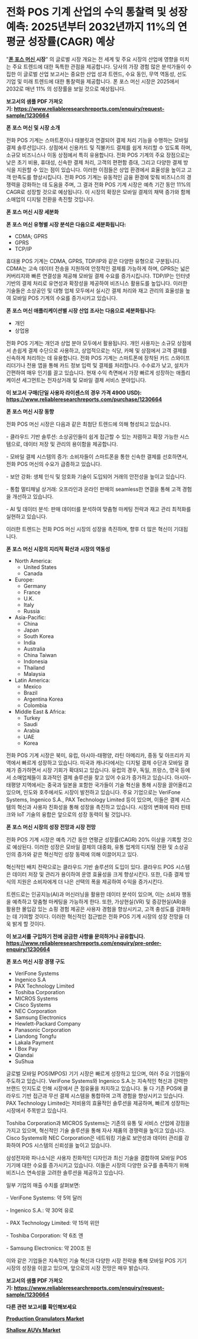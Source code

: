 <p><h1>전화 POS 기계 산업의 수익 통찰력 및 성장 예측: 2025년부터 2032년까지 11%의 연평균 성장률(CAGR) 예상</h1></p><p>"<strong><a href="https://www.reliableresearchreports.com/phone-pos-machine-r1230664?utm_campaign=105&utm_medium=7&utm_source=Github&utm_content=ia&utm_term=16012025&utm_id=phone-pos-machine">폰 포스 머신&nbsp;</a></strong><strong>시장</strong>" 의 글로벌 시장 개요는 전 세계 및 주요 시장의 산업에 영향을 미치는 주요 트렌드에 대한 독특한 관점을 제공합니다. 당사의 가장 경험 많은 분석가들이 수집한 이 글로벌 산업 보고서는 중요한 산업 성과 트렌드, 수요 동인, 무역 역동성, 선도 기업 및 미래 트렌드에 대한 통찰력을 제공합니다. 폰 포스 머신 시장은 2025에서 2032로 매년 11% 의 성장률을 보일 것으로 예상됩니다.&nbsp;</p>
<p><strong>보고서의 샘플 PDF 가져오기:&nbsp;<a href="https://www.reliableresearchreports.com/enquiry/request-sample/1230664?utm_campaign=105&utm_medium=7&utm_source=Github&utm_content=ia&utm_term=16012025&utm_id=phone-pos-machine">https://www.reliableresearchreports.com/enquiry/request-sample/1230664</a></strong></p>
<p><strong>폰 포스 머신 및 시장 소개</strong></p>
<p><p>전화 POS 기계는 스마트폰이나 태블릿과 연결되어 결제 처리 기능을 수행하는 모바일 결제 솔루션입니다. 상점에서 신용카드 및 직불카드 결제를 쉽게 처리할 수 있도록 하며, 소규모 비즈니스나 이동 상점에서 특히 유용합니다. 전화 POS 기계의 주요 장점으로는 낮은 초기 비용, 휴대성, 신속한 결제 처리, 고객의 편편함 증대, 그리고 다양한 결제 방식을 지원할 수 있는 점이 있습니다. 이러한 이점들은 상업 환경에서 효율성을 높이고 고객 만족도를 향상시킵니다. 전화 POS 기계는 유동적인 금융 환경에 맞춰 비즈니스의 경쟁력을 강화하는 데 도움을 주며, 그 결과 전화 POS 기계 시장은 예측 기간 동안 11%의 CAGR로 성장할 것으로 예상됩니다. 이 시장의 확장은 모바일 결제의 채택 증가와 함께 소매업의 디지털 전환을 촉진할 것입니다.</p></p>
<p><strong>폰 포스 머신 시장 세분화</strong></p>
<p><strong>폰 포스 머신 유형별 시장 분석은 다음으로 세분화됩니다:</strong></p>
<p><ul><li>CDMA; GPRS</li><li>GPRS</li><li>TCP/IP</li></ul></p>
<p><p>휴대용 POS 기계는 CDMA, GPRS, TDP/IP와 같은 다양한 유형으로 구분됩니다. CDMA는 고속 데이터 전송을 지원하여 안정적인 결제를 가능하게 하며, GPRS는 넓은 커버리지와 빠른 연결성을 제공해 모바일 결제 수요를 증가시킵니다. TDP/IP는 인터넷 기반의 결제 처리로 유연성과 확장성을 제공하여 비즈니스 활용도를 높입니다. 이러한 기술들은 소상공인 및 대형 업체 모두에서 실시간 결제 처리와 재고 관리의 효율성을 높여 모바일 POS 기계의 수요를 증가시키고 있습니다.</p></p>
<p><strong>폰 포스 머신 애플리케이션별 시장 산업 조사는 다음으로 세분화됩니다:</strong></p>
<p><ul><li>개인</li><li>상업용</li></ul></p>
<p><p>전화 POS 기계는 개인과 상업 분야 모두에서 활용됩니다. 개인 사용자는 소규모 상점에서 손쉽게 결제 수단으로 사용하고, 상업적으로는 식당, 카페 및 상점에서 고객 결제를 신속하게 처리하는 데 유용합니다. 전화 POS 기계는 스마트폰에 장착된 카드 스와이프 리더기나 전용 앱을 통해 카드 정보 입력 및 결제를 처리합니다. 수수료가 낮고, 설치가 간편하여 매우 인기를 끌고 있습니다. 현재 수익 측면에서 가장 빠르게 성장하는 애플리케이션 세그먼트는 전자상거래 및 모바일 결제 서비스 분야입니다.</p></p>
<p><strong>이 보고서 구매(단일 사용자 라이센스의 경우 가격 4900 USD): <a href="https://www.reliableresearchreports.com/purchase/1230664?utm_campaign=105&utm_medium=7&utm_source=Github&utm_content=ia&utm_term=16012025&utm_id=phone-pos-machine">https://www.reliableresearchreports.com/purchase/1230664</a></strong></p>
<p><strong>폰 포스 머신 시장 동향</strong></p>
<p><p>전화 POS 머신 시장은 다음과 같은 최첨단 트렌드에 의해 형성되고 있습니다.</p><p>- 클라우드 기반 솔루션: 소상공인들이 쉽게 접근할 수 있는 저렴하고 확장 가능한 시스템으로, 데이터 저장 및 관리의 용이함을 제공합니다.</p><p>- 모바일 결제 시스템의 증가: 소비자들이 스마트폰을 통한 신속한 결제를 선호하면서, 전화 POS 머신의 수요가 급증하고 있습니다.</p><p>- 보안 강화: 생체 인식 및 암호화 기술이 도입되어 거래의 안전성을 높이고 있습니다.</p><p>- 통합 멀티채널 상거래: 오프라인과 온라인 판매의 seamless한 연결을 통해 고객 경험을 개선하고 있습니다.</p><p>- AI 및 데이터 분석: 판매 데이터를 분석하여 맞춤형 마케팅 전략과 재고 관리 최적화를 실현하고 있습니다.</p><p>이러한 트렌드는 전화 POS 머신 시장의 성장을 촉진하며, 향후 더 많은 혁신이 기대됩니다.</p></p>
<p><strong>폰 포스 머신 시장의 지리적 확산과 시장의 역동성</strong></p>
<p><ul>
    <li>
        North America:
        <ul>
            <li>United States</li>
            <li>Canada</li>
        </ul>
    </li>
    <li>
        Europe:
        <ul>
            <li>Germany</li>
            <li>France</li>
            <li>U.K.</li>
            <li>Italy</li>
            <li>Russia</li>
        </ul>
    </li>
    <li>
        Asia-Pacific:
        <ul>
            <li>China</li>
            <li>Japan</li>
            <li>South Korea</li>
            <li>India</li>
            <li>Australia</li>
            <li>China Taiwan</li>
            <li>Indonesia</li>
            <li>Thailand</li>
            <li>Malaysia</li>
        </ul>
    </li>
    <li>
        Latin America:
        <ul>
            <li>Mexico</li>
            <li>Brazil</li>
            <li>Argentina Korea</li>
            <li>Colombia</li>
        </ul>
    </li>
    <li>
        Middle East & Africa:
        <ul>
            <li>Turkey</li>
            <li>Saudi</li>
            <li>Arabia</li>
            <li>UAE</li>
            <li>Korea</li>
        </ul>
    </li>
    </ul></p>
<p><p>전화 POS 기계 시장은 북미, 유럽, 아시아-태평양, 라틴 아메리카, 중동 및 아프리카 지역에서 빠르게 성장하고 있습니다. 미국과 캐나다에서는 디지털 결제 수단과 모바일 결제가 증가하면서 시장 기회가 확대되고 있습니다. 유럽의 경우, 독일, 프랑스, 영국 등에서 소매업체들이 효과적인 결제 솔루션을 찾고 있어 수요가 증가하고 있습니다. 아시아-태평양 지역에서는 중국과 일본을 포함한 국가들이 기술 혁신을 통해 시장을 끌어올리고 있으며, 인도와 호주에서도 시장이 발전하고 있습니다. 주요 기업으로는 VeriFone Systems, Ingenico S.A., PAX Technology Limited 등이 있으며, 이들은 결제 시스템의 혁신과 사용자 친화성을 통해 성장을 촉진하고 있습니다. 시장의 변화에 따라 핀테크와 IoT 기술의 융합은 앞으로의 성장 동력이 될 것입니다.</p></p>
<p><strong>폰 포스 머신 시장의 성장 전망과 시장 전망</strong></p>
<p><p>전화 POS 기계 시장은 예측 기간 동안 연평균 성장률(CAGR) 20% 이상을 기록할 것으로 예상된다. 이러한 성장은 모바일 결제의 대중화, 유통 업계의 디지털 전환 및 소상공인의 증가와 같은 혁신적인 성장 동력에 의해 이끌어지고 있다. </p><p>혁신적인 배치 전략으로는 클라우드 기반 솔루션의 도입이 있다. 클라우드 POS 시스템은 데이터 저장 및 관리가 용이하여 운영 효율성을 크게 향상시킨다. 또한, 다중 결제 방식의 지원은 소비자에게 더 나은 선택의 폭을 제공하여 수익을 증가시킨다. </p><p>트렌드로는 인공지능(AI)과 머신러닝을 활용한 데이터 분석이 있으며, 이는 소비자 행동을 예측하고 맞춤형 마케팅을 가능하게 한다. 또한, 가상현실(VR) 및 증강현실(AR)을 활용한 몰입감 있는 쇼핑 경험 제공은 사용자 경험을 향상시키고, 고객 충성도를 강화하는 데 기여할 것이다. 이러한 혁신적인 접근법은 전화 POS 기계 시장의 성장 전망을 더욱 밝게 할 것이다.</p></p>
<p><strong>이 보고서를 구입하기 전에 궁금한 사항을 문의하거나 공유합니다. <a href="https://www.reliableresearchreports.com/enquiry/pre-order-enquiry/1230664?utm_campaign=105&utm_medium=7&utm_source=Github&utm_content=ia&utm_term=16012025&utm_id=phone-pos-machine">https://www.reliableresearchreports.com/enquiry/pre-order-enquiry/1230664</a></strong></p>
<p><strong>폰 포스 머신 시장 경쟁 구도</strong></p>
<p><ul><li>VeriFone Systems</li><li>Ingenico S.A</li><li>PAX Technology Limited</li><li>Toshiba Corporation</li><li>MICROS Systems</li><li>Cisco Systems</li><li>NEC Corporation</li><li>Samsung Electronics</li><li>Hewlett-Packard Company</li><li>Panasonic Corporation</li><li>Liandong Tongfu</li><li>Lakala Payment</li><li>I Box Pay</li><li>Qiandai</li><li>SuShua</li></ul></p>
<p><p>글로벌 모바일 POS(MPOS) 기기 시장은 빠르게 성장하고 있으며, 여러 주요 기업들이 주도하고 있습니다. VeriFone Systems와 Ingenico S.A.는 지속적인 혁신과 강력한 브랜드 인지도로 인해 시장에서 큰 점유율을 차지하고 있습니다. 둘 다 기존 POS에 클라우드 기반 접근과 무선 결제 시스템을 통합하여 고객 경험을 향상시키고 있습니다. PAX Technology Limited는 저비용의 효율적인 솔루션을 제공하며, 빠르게 성장하는 시장에서 주목받고 있습니다.</p><p>Toshiba Corporation과 MICROS Systems는 기존의 유통 및 서비스 산업에 강점을 가지고 있으며, 혁신적인 기술 솔루션을 통해 자사 제품의 경쟁력을 높이고 있습니다. Cisco Systems와 NEC Corporation은 네트워킹 기술로 보안성과 데이터 관리를 강화하여 POS 시스템의 신뢰성을 높이고 있습니다.</p><p>삼성전자와 파나소닉은 사용자 친화적인 디자인과 최신 기술을 결합하여 모바일 POS 기기에 대한 수요를 증가시키고 있습니다. 이들은 시장의 다양한 요구를 충족하기 위해 비즈니스 연속성을 고려한 솔루션을 제공하고 있습니다.</p><p>일부 기업의 매출 수치를 살펴보면:</p><p>- VeriFone Systems: 약 5억 달러</p><p>- Ingenico S.A.: 약 30억 유로</p><p>- PAX Technology Limited: 약 15억 위안</p><p>- Toshiba Corporation: 약 6조 엔</p><p>- Samsung Electronics: 약 200조 원</p><p>이와 같은 기업들은 지속적인 기술 혁신과 다양한 시장 전략을 통해 모바일 POS 기기 시장의 성장을 이끌고 있으며, 앞으로의 시장 전망은 매우 밝습니다.</p></p>
<p><strong>보고서의 샘플 PDF 가져오기:&nbsp;<a href="https://www.reliableresearchreports.com/enquiry/request-sample/1230664?utm_campaign=105&utm_medium=7&utm_source=Github&utm_content=ia&utm_term=16012025&utm_id=phone-pos-machine">https://www.reliableresearchreports.com/enquiry/request-sample/1230664</a></strong></p>
<p><strong></strong></p>
<p><strong></strong></p>
<p><strong></strong></p>
<p><strong></strong></p>
<p><strong>다른 관련 보고서를 확인해보세요</strong></p>
<p><strong><p><a href="https://github.com/arionmp/Market-Research-Report-List-5/blob/main/production-granulators-market.md?utm_campaign=105&utm_medium=7&utm_source=Github&utm_content=ia&utm_term=16012025&utm_id=phone-pos-machine">Production Granulators Market</a></p><p><a href="https://github.com/hartsockdonnette82/Market-Research-Report-List-1/blob/main/shallow-auvs-market.md?utm_campaign=105&utm_medium=7&utm_source=Github&utm_content=ia&utm_term=16012025&utm_id=phone-pos-machine">Shallow AUVs Market</a></p></strong></p>
<p></p>
